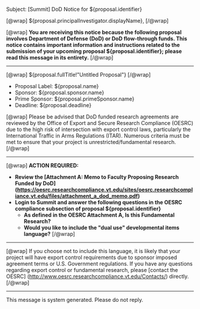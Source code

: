 Subject: [Summit] DoD Notice for ${proposal.identifier}

[@wrap]
${proposal.principalInvestigator.displayName},
[/@wrap]

[@wrap]
**You are receiving this notice because the following proposal involves Department of Defense (DoD) or DoD flow-through funds. This notice contains important information and instructions related to the submission of your upcoming proposal ${proposal.identifier}; please read this message in its entirety.**
[/@wrap]

------------------------------------------------------------------------

[@wrap] ${proposal.fullTitle!"Untitled Proposal"} [/@wrap]

* Proposal Label: 
  ${proposal.name}
* Sponsor:
  ${proposal.sponsor.name} 
* Prime Sponsor:
  ${proposal.primeSponsor.name} 
* Deadline:
  ${proposal.deadline} 

[@wrap]
Please be advised that DoD funded research agreements are reviewed by the Office of Export and Secure Research Compliance (OESRC) due to the high risk of intersection with export control laws, particularly the International Traffic in Arms Regulations (ITAR).  Numerous criteria must be met to ensure that your project is unrestricted/fundamental research.  
[/@wrap]

------------------------------------------------------------------------

[@wrap]
**ACTION REQUIRED:**  

* **Review the [Attachment A: Memo to Faculty Proposing Research Funded by DoD] (https://oesrc.researchcompliance.vt.edu/sites/oesrc.researchcompliance.vt.edu/files/attachment_a_dod_memo.pdf)**
* **Login to Summit and answer the following questions in the OESRC compliance subsection of proposal ${proposal.identifier}**
    * **As defined in the OESRC Attachment A, Is this Fundamental Research?**
    * **Would you like to include the "dual use" developmental items language?**
[/@wrap]

------------------------------------------------------------------------

[@wrap]
If you choose not to include this language, it is likely that your project will have export control requirements due to sponsor imposed agreement terms or U.S. Government regulations.  If you have any questions regarding export control or fundamental research, please [contact the OESRC] (http://www.oesrc.researchcompliance.vt.edu/Contacts/) directly. 
[/@wrap]

------------------------------------------------------------------------
This message is system generated.
Please do not reply.
